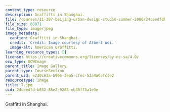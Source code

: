```yaml
---
content_type: resource
description: Graffitti in Shanghai.
file: /courses/11-307-beijing-urban-design-studio-summer-2006/24ceedfdb83285e29283eb35f73a1e3e_7.jpg
file_size: 60871
file_type: image/jpeg
image_metadata:
  caption: Graffitti in Shanghai.
  credit: 'Credit: Image courtesy of Albert Wei.'
  image-alt: American Graffitti.
learning_resource_types: []
license: https://creativecommons.org/licenses/by-nc-sa/4.0/
ocw_type: OCWImage
parent_title: Image Gallery
parent_type: CourseSection
parent_uid: e230c63a-b96e-3ea5-cfec-53a4a0efc3e2
resourcetype: Image
title: 7.jpg
uid: 24ceedfd-b832-85e2-9283-eb35f73a1e3e
---
```

Graffitti in Shanghai.